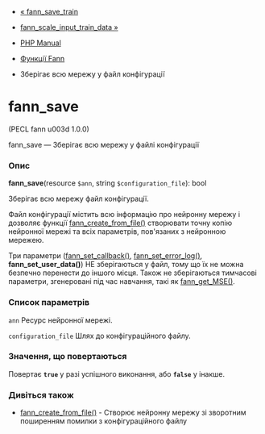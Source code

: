 - [« fann_save_train](function.fann-save-train.md)
- [fann_scale_input_train_data
»](function.fann-scale-input-train-data.md)

- [PHP Manual](index.md)
- [Функції Fann](ref.fann.md)
- Зберігає всю мережу у файл конфігурації

# fann_save

(PECL fann u003d 1.0.0)

fann_save — Зберігає всю мережу у файлі конфігурації

### Опис

**fann_save**(resource `$ann`, string `$configuration_file`): bool

Зберігає всю мережу файл конфігурації.

Файл конфігурації містить всю інформацію про нейронну мережу і дозволяє
функції [fann_create_from_file()](function.fann-create-from-file.md)
створювати точну копію нейронної мережі та всіх параметрів, пов'язаних з
нейронною мережею.

Три параметри ([fann_set_callback()](function.fann-set-callback.md),
[fann_set_error_log()](function.fann-set-error-log.md),
**fann_set_user_data()**) НЕ зберігаються у файл, тому що їх не можна
безпечно перенести до іншого місця. Також не зберігаються тимчасові
параметри, згенеровані під час навчання, такі як
[fann_get_MSE()](function.fann-get-mse.md).

### Список параметрів

`ann`
Ресурс нейронної мережі.

`configuration_file`
Шлях до конфігураційного файлу.

### Значення, що повертаються

Повертає **`true`** у разі успішного виконання, або **`false`** у
інакше.

### Дивіться також

- [fann_create_from_file()](function.fann-create-from-file.md) -
Створює нейронну мережу зі зворотним поширенням помилки з
конфігураційного файлу
